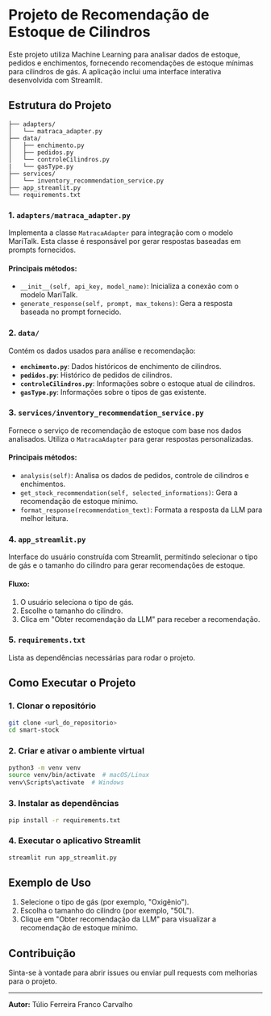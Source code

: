 # Projeto de Recomendação de Estoque de Cilindros

Este projeto utiliza Machine Learning para analisar dados de estoque, pedidos e enchimentos, fornecendo recomendações de estoque mínimas para cilindros de gás. A aplicação inclui uma interface interativa desenvolvida com Streamlit.

## Estrutura do Projeto

```
├── adapters/
│   └── matraca_adapter.py
├── data/
│   ├── enchimento.py
│   ├── pedidos.py
│   └── controleCilindros.py
|   └── gasType.py
├── services/
│   └── inventory_recommendation_service.py
├── app_streamlit.py
└── requirements.txt
```

### 1. **`adapters/matraca_adapter.py`**

Implementa a classe `MatracaAdapter` para integração com o modelo MariTalk. Esta classe é responsável por gerar respostas baseadas em prompts fornecidos.

#### Principais métodos:
- `__init__(self, api_key, model_name)`: Inicializa a conexão com o modelo MariTalk.
- `generate_response(self, prompt, max_tokens)`: Gera a resposta baseada no prompt fornecido.

### 2. **`data/`**

Contém os dados usados para análise e recomendação:
- **`enchimento.py`**: Dados históricos de enchimento de cilindros.
- **`pedidos.py`**: Histórico de pedidos de cilindros.
- **`controleCilindros.py`**: Informações sobre o estoque atual de cilindros.
- **`gasType.py`**: Informações sobre o tipos de gas existente.

### 3. **`services/inventory_recommendation_service.py`**

Fornece o serviço de recomendação de estoque com base nos dados analisados. Utiliza o `MatracaAdapter` para gerar respostas personalizadas.

#### Principais métodos:
- `analysis(self)`: Analisa os dados de pedidos, controle de cilindros e enchimentos.
- `get_stock_recommendation(self, selected_informations)`: Gera a recomendação de estoque mínimo.
- `format_response(recommendation_text)`: Formata a resposta da LLM para melhor leitura.

### 4. **`app_streamlit.py`**

Interface do usuário construída com Streamlit, permitindo selecionar o tipo de gás e o tamanho do cilindro para gerar recomendações de estoque.

#### Fluxo:
1. O usuário seleciona o tipo de gás.
2. Escolhe o tamanho do cilindro.
3. Clica em "Obter recomendação da LLM" para receber a recomendação.

### 5. **`requirements.txt`**

Lista as dependências necessárias para rodar o projeto.

## Como Executar o Projeto

### 1. Clonar o repositório

```bash
git clone <url_do_repositorio>
cd smart-stock
```

### 2. Criar e ativar o ambiente virtual

```bash
python3 -m venv venv
source venv/bin/activate  # macOS/Linux
venv\Scripts\activate  # Windows
```

### 3. Instalar as dependências

```bash
pip install -r requirements.txt
```

### 4. Executar o aplicativo Streamlit

```bash
streamlit run app_streamlit.py
```

## Exemplo de Uso

1. Selecione o tipo de gás (por exemplo, "Oxigênio").
2. Escolha o tamanho do cilindro (por exemplo, "50L").
3. Clique em "Obter recomendação da LLM" para visualizar a recomendação de estoque mínimo.

## Contribuição

Sinta-se à vontade para abrir issues ou enviar pull requests com melhorias para o projeto.

---

**Autor:** Túlio Ferreira Franco Carvalho

